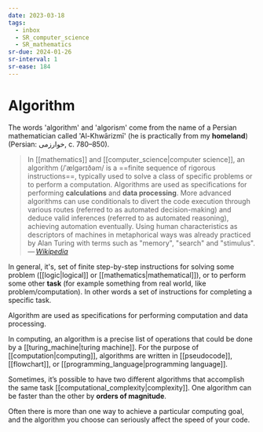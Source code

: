 ```yaml
---
date: 2023-03-18
tags:
  - inbox
  - SR_computer_science
  - SR_mathematics
sr-due: 2024-01-26
sr-interval: 1
sr-ease: 184
---
```


# Algorithm

The words 'algorithm' and 'algorism' come from the name of a Persian
mathematician called 'Al-Khwārizmī' (he is practically from my **homeland**)
(Persian: خوارزمی, c. 780–850).

> In [[mathematics]] and [[computer_science|computer science]], an algorithm
> (/ˈælɡərɪðəm/ is a ==finite sequence of rigorous instructions==, typically
> used to solve a class of specific problems or to perform a computation.
> Algorithms are used as specifications for performing **calculations** and
> **data processing**. More advanced algorithms can use conditionals to divert
> the code execution through various routes (referred to as automated
> decision-making) and deduce valid inferences (referred to as automated
> reasoning), achieving automation eventually. Using human characteristics as
> descriptors of machines in metaphorical ways was already practiced by Alan
> Turing with terms such as "memory", "search" and "stimulus".\
> — <cite>[Wikipedia](https://en.wikipedia.org/wiki/Algorithm)</cite>
<!--SR:!2023-07-20,1,230-->

In general, it's, set of finite step-by-step instructions for solving some
problem ([[logic|logical]] or [[mathematics|mathematical]]), or to perform some
other **task** (for example something from real world, like
problem/computation). In other words a set of instructions for completing a
specific task.

Algorithm are used as specifications for performing computation and data
processing.

In computing, an algorithm is a precise list of operations that could be done by
a [[turing_machine|turing machine]]. For the purpose of
[[computation|computing]], algorithms are written in [[pseudocode]],
[[flowchart]], or [[programming_language|programming language]].

Sometimes, it’s possible to have two different algorithms that accomplish the
same task [[computational_complexity|complexity]]. One algorithm can be faster
than the other by **orders of magnitude**.

Often there is more than one way to achieve a particular computing goal, and
the algorithm you choose can seriously affect the speed of your code.
